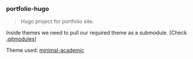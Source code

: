 ### portfolio-hugo

> Hugo project for portfolio site.

Inside themes we need to pull our required theme as a submodule. [Check [.gitmodules](https://github.com/anicksaha/portfolio-hugo/blob/master/.gitmodules)]

Theme used: [minimal-academic](https://github.com/jhu247/minimal-academic)



